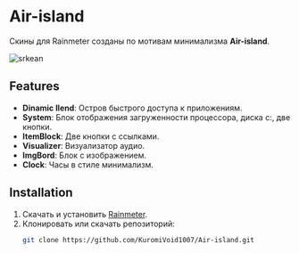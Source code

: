 
# Air-island

Скины для Rainmeter созданы по мотивам минимализма **Air-island**.

![srkean](https://github.com/user-attachments/assets/80ca22c3-ecaa-4f96-9929-aa5b445f0e96)

## Features

- **Dinamic Ilend**: Остров быстрого доступа к приложениям.
- **System**: Блок отображения загруженности процессора, диска c:, две кнопки.
- **ItemBlock**: Две кнопки с ссылками.
- **Visualizer**: Визуализатор аудио.
- **ImgBord**: Блок с изображением.
- **Clock**: Часы в стиле минимализм.

## Installation

1. Скачать и установить [Rainmeter](https://www.rainmeter.net/).
2. Клонировать или скачать репозиторий:
   ```bash
   git clone https://github.com/KuromiVoid1007/Air-island.git
